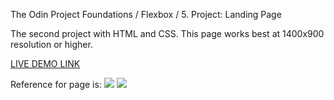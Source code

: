 The Odin Project
Foundations / Flexbox / 5. Project: Landing Page

The second project with HTML and CSS.
This page works best at 1400x900 resolution or higher.

[LIVE DEMO LINK](https://pepprbell.github.io/odin-landing-page/)

Reference for page is:
<img src="https://cdn.statically.io/gh/TheOdinProject/curriculum/main/foundations/html_css/project/odin-project.png"/>
<img src="https://cdn.statically.io/gh/TheOdinProject/curriculum/main/foundations/html_css/project/colors_and_stuff.png"/>
